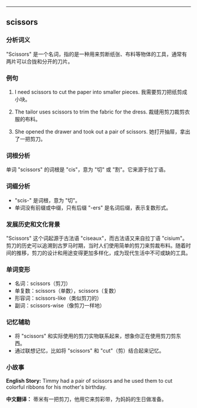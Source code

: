 
---------------
## scissors
### 分析词义
"Scissors" 是一个名词，指的是一种用来剪断纸张、布料等物体的工具，通常有两片可以合拢和分开的刀片。

### 例句
1. I need scissors to cut the paper into smaller pieces.
   我需要剪刀把纸剪成小块。

2. The tailor uses scissors to trim the fabric for the dress.
   裁缝用剪刀裁剪衣服的布料。

3. She opened the drawer and took out a pair of scissors.
   她打开抽屉，拿出了一把剪刀。

### 词根分析
单词 "scissors" 的词根是 "cis"，意为 "切" 或 "割"。它来源于拉丁语。

### 词缀分析
- "scis-" 是词根，意为 "切"。
- 单词没有前缀或中缀，只有后缀 "-ers" 是名词后缀，表示复数形式。

### 发展历史和文化背景
"Scissors" 这个词起源于古法语 "ciseaux"，而古法语又来自拉丁语 "cisium"。剪刀的历史可以追溯到古罗马时期，当时人们使用简单的剪刀来剪裁布料。随着时间的推移，剪刀的设计和用途变得更加多样化，成为现代生活中不可或缺的工具。

### 单词变形
- 名词：scissors（剪刀）
- 单复数：scissors（单数），scissors（复数）
- 形容词：scissors-like（类似剪刀的）
- 副词：scissors-wise（像剪刀一样地）

### 记忆辅助
- 将 "scissors" 和实际使用的剪刀实物联系起来，想象你正在使用剪刀剪东西。
- 通过联想记忆，比如将 "scissors" 和 "cut"（剪）结合起来记忆。

### 小故事
**English Story:**
Timmy had a pair of scissors and he used them to cut colorful ribbons for his mother's birthday.

**中文翻译：**
蒂米有一把剪刀，他用它来剪彩带，为妈妈的生日做准备。

